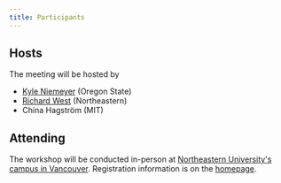 ```yaml
---
title: Participants
---
```

## Hosts

The meeting will be hosted by

* [Kyle Niemeyer](./bios#kyle-niemeyer) (Oregon State)
* [Richard West](./bios#richard-west) (Northeastern)
* China Hagström (MIT)

## Attending

The workshop will be conducted in-person at [Northeastern University's campus in Vancouver](https://vancouver.northeastern.edu/).
Registration information is on the [homepage](./#registration).
